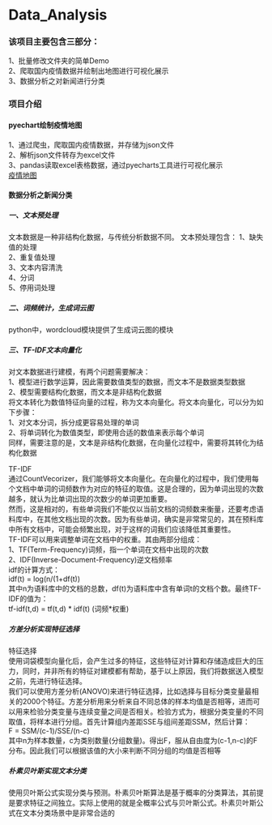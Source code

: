 # Data_Analysis

### 该项目主要包含三部分：<br>
1、批量修改文件夹的简单Demo <br>
2、爬取国内疫情数据并绘制出地图进行可视化展示<br>
3、数据分析之对新闻进行分类

### 项目介绍

#### pyechart绘制疫情地图
1、通过爬虫，爬取国内疫情数据，并存储为json文件 <br>
2、解析json文件转存为excel文件 <br>
3、pandas读取excel表格数据，通过pyecharts工具进行可视化展示 <br>
[疫情地图](./epidemic.html)


#### 数据分析之新闻分类

##### 一、文本预处理
文本数据是一种非结构化数据，与传统分析数据不同。 文本预处理包含： 
1、缺失值的处理 <br>
2、重复值处理 <br>
3、文本内容清洗 <br>
4、分词 <br>
5、停用词处理

##### 二、词频统计，生成词云图
python中，wordcloud模块提供了生成词云图的模块

##### 三、TF-IDF文本向量化
对文本数据进行建模，有两个问题需要解决：<br>
1、模型进行数学运算，因此需要数值类型的数据，而文本不是数据类型数据<br>
2、模型需要结构化数据，而文本是非结构化数据<br>
将文本转化为数值特征向量的过程，称为文本向量化。将文本向量化，可以分为如下步骤：<br>
1、对文本分词，拆分成更容易处理的单词<br>
2、将单词转化为数值类型，即使用合适的数值来表示每个单词<br>
同样，需要注意的是，文本是非结构化数据，在向量化过程中，需要将其转化为结构化数据

TF-IDF<br>
通过CountVecorizer，我们能够将文本向量化。在向量化的过程中，我们使用每个文档中单词的词频数作为对应的特征的取值。这是合理的，因为单词出现的次数越多，就认为比单词出现的次数少的单词更加重要。<br>
然而，这是相对的，有些单词我们不能仅以当前文档的词频数来衡量，还要考虑语料库中，在其他文档出现的次数。因为有些单词，确实是非常常见的，其在预料库中所有文档中，可能会频繁出现，对于这样的词我们应该降低其重要性。<br>
TF-IDF可以用来调整单词在文档中的权重。其由两部分组成：<br>
1、TF(Term-Frequency)词频，指一个单词在文档中出现的次数<br>
2、IDF(Inverse-Document-Frequency)逆文档频率<br>
idf的计算方式：<br>
idf(t) = log(n/(1+df(t))<br>
其中n为语料库中的文档的总数，df(t)为语料库中含有单词t的文档个数。最终TF-IDF的值为：<br>
tf-idf(t,d) = tf(t,d) * idf(t) (词频*权重)<br>

##### 方差分析实现特征选择
特征选择<br>
使用词袋模型向量化后，会产生过多的特征，这些特征对计算和存储造成巨大的压力，同时，并非所有的特征对建模都有帮助，基于以上原因，我们将数据送入模型之前，先进行特征选择。<br>
我们可以使用方差分析(ANOVO)来进行特征选择，比如选择与目标分类变量最相关的2000个特征。方差分析用来分析来自不同总体的样本均值是否相等，进而可以用来检验分类变量与连续变量之间是否相关。检验方式为，根据分类变量的不同取值，将样本进行分组。首先计算组内差距SSE与组间差距SSM，然后计算：<br>
F = SSM/(c-1)/SSE/(n-c)<br>
其中n为样本数量，c为类别数量(分组数量)。得出F，服从自由度为(c-1,n-c)的F分布。因此我们可以根据该值的大小来判断不同分组的均值是否相等<br>

##### 朴素贝叶斯实现文本分类
使用贝叶斯公式实现分类与预测。朴素贝叶斯算法是基于概率的分类算法，其前提是要求特征之间独立。实际上使用的就是全概率公式与贝叶斯公式。朴素贝叶斯公式在文本分类场景中是非常合适的

